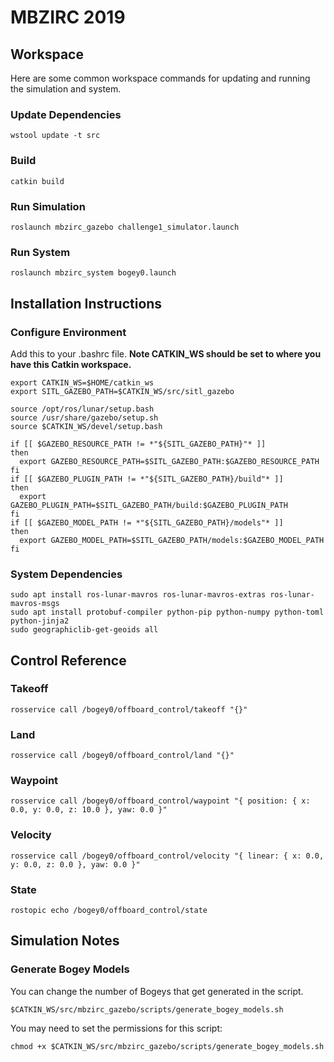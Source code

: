 # MBZIRC 2019

## Workspace

Here are some common workspace commands for updating and running the simulation and system.

### Update Dependencies

    wstool update -t src

### Build

    catkin build

### Run Simulation

    roslaunch mbzirc_gazebo challenge1_simulator.launch

### Run System

    roslaunch mbzirc_system bogey0.launch

## Installation Instructions

### Configure Environment

Add this to your .bashrc file. **Note CATKIN_WS should be set to where you have this Catkin workspace.**

    export CATKIN_WS=$HOME/catkin_ws
    export SITL_GAZEBO_PATH=$CATKIN_WS/src/sitl_gazebo

    source /opt/ros/lunar/setup.bash
    source /usr/share/gazebo/setup.sh
    source $CATKIN_WS/devel/setup.bash

    if [[ $GAZEBO_RESOURCE_PATH != *"${SITL_GAZEBO_PATH}"* ]]
    then
      export GAZEBO_RESOURCE_PATH=$SITL_GAZEBO_PATH:$GAZEBO_RESOURCE_PATH
    fi
    if [[ $GAZEBO_PLUGIN_PATH != *"${SITL_GAZEBO_PATH}/build"* ]]
    then
      export GAZEBO_PLUGIN_PATH=$SITL_GAZEBO_PATH/build:$GAZEBO_PLUGIN_PATH
    fi
    if [[ $GAZEBO_MODEL_PATH != *"${SITL_GAZEBO_PATH}/models"* ]]
    then
      export GAZEBO_MODEL_PATH=$SITL_GAZEBO_PATH/models:$GAZEBO_MODEL_PATH
    fi

### System Dependencies

    sudo apt install ros-lunar-mavros ros-lunar-mavros-extras ros-lunar-mavros-msgs
    sudo apt install protobuf-compiler python-pip python-numpy python-toml python-jinja2
    sudo geographiclib-get-geoids all

## Control Reference

### Takeoff

    rosservice call /bogey0/offboard_control/takeoff "{}"

### Land

    rosservice call /bogey0/offboard_control/land "{}"

### Waypoint

    rosservice call /bogey0/offboard_control/waypoint "{ position: { x: 0.0, y: 0.0, z: 10.0 }, yaw: 0.0 }"

### Velocity

    rosservice call /bogey0/offboard_control/velocity "{ linear: { x: 0.0, y: 0.0, z: 0.0 }, yaw: 0.0 }"

### State

    rostopic echo /bogey0/offboard_control/state

## Simulation Notes

### Generate Bogey Models

You can change the number of Bogeys that get generated in the script.

    $CATKIN_WS/src/mbzirc_gazebo/scripts/generate_bogey_models.sh

You may need to set the permissions for this script:

    chmod +x $CATKIN_WS/src/mbzirc_gazebo/scripts/generate_bogey_models.sh
